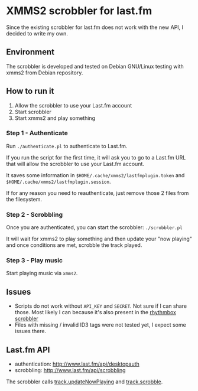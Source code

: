 # XMMS2 scrobbler for last.fm

Since the existing scrobbler for last.fm does not work with the new
API, I decided to write my own.

## Environment

The scrobbler is developed and tested on Debian GNU/Linux testing with
xmms2 from Debian repository.

## How to run it

1. Allow the scrobbler to use your Last.fm account
2. Start scrobbler
3. Start xmms2 and play something

### Step 1 - Authenticate

Run `./authenticate.pl` to authenticate to Last.fm.

If you run the script for the first time, it will ask you to go to a
Last.fm URL that will allow the scrobbler to use your Last.fm account.

It saves some information in `$HOME/.cache/xmms2/lastfmplugin.token`
and `$HOME/.cache/xmms2/lastfmplugin.session`.

If for any reason you need to reauthenticate, just remove those 2
files from the filesystem.

### Step 2 - Scrobbling

Once you are authenticated, you can start the scrobbler:
`./scrobbler.pl`

It will wait for xmms2 to play something and then update your "now
playing" and once conditions are met, scrobble the track played.

### Step 3 - Play music

Start playing music via `xmms2`.

## Issues

- Scripts do not work without `API_KEY` and `SECRET`. Not sure if I can share those.  Most likely I can because it's also present in the [rhythmbox scrobbler](https://git.gnome.org/browse/rhythmbox/tree/plugins/audioscrobbler/rb-audioscrobbler-service.c)
- Files with missing / invalid ID3 tags were not tested yet, I expect
  some issues there.

## Last.fm API

- authentication: http://www.last.fm/api/desktopauth
- scrobbling: http://www.last.fm/api/scrobbling

The scrobbler calls [track.updateNowPlaying](http://www.last.fm/api/show/track.updateNowPlaying) and [track.scrobble](http://www.last.fm/api/show/track.scrobble).
